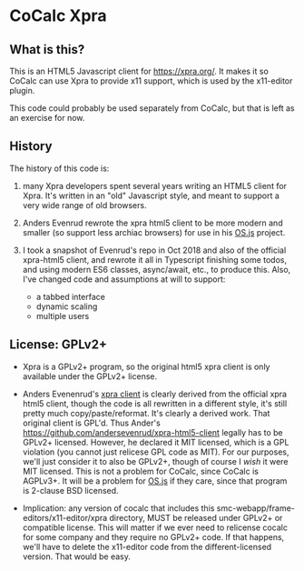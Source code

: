 # CoCalc Xpra

## What is this?

This is an HTML5 Javascript client for https://xpra.org/.
It makes it so CoCalc can use Xpra to provide x11 support,
which is used by the x11-editor plugin.

This code could probably be used separately from CoCalc, but that
is left as an exercise for now.

## History

The history of this code is:

1. many Xpra developers spent several years writing an HTML5 client for Xpra. It's written in an "old" Javascript style, and meant to support a very wide range of old browsers.

2. Anders Evenrud rewrote the xpra html5 client to be more modern and smaller (so support less archiac browsers) for use in his [OS.js](https://www.os-js.org/) project.

3. I took a snapshot of Evenrud's repo in Oct 2018 and also of the official xpra-html5 client, and rewrote it all in Typescript finishing some todos, and using modern ES6 classes, async/await, etc., to produce this. Also, I've changed code and assumptions at will to support:
   - a tabbed interface
   - dynamic scaling
   - multiple users

## License: GPLv2+

- Xpra is a GPLv2+ program, so the original html5 xpra client is only available under the GPLv2+ license.

- Anders Evenenrud's [xpra client](https://github.com/andersevenrud/xpra-html5-client) is clearly derived from the official xpra html5 client, though the code is all rewritten in a different style, it's still pretty much copy/paste/reformat. It's clearly a derived work. That original client is GPL'd. Thus Ander's https://github.com/andersevenrud/xpra-html5-client legally has to be GPLv2+ licensed. However, he declared it MIT licensed, which is a GPL violation (you cannot just relicese GPL code as MIT). For our purposes, we'll just consider it to also be GPLv2+, though of course I _wish_ it were MIT licensed. This is not a problem for CoCalc, since CoCalc is AGPLv3+. It will be a problem for [OS.js](https://www.os-js.org/) if they care, since that program is 2-clause BSD licensed.

- Implication: any version of cocalc that includes this smc-webapp/frame-editors/x11-editor/xpra directory, MUST be released under GPLv2+ or compatible license. This will matter if we ever need to relicense cocalc for some company and they require no GPLv2+ code. If that happens, we'll have to delete the x11-editor code from the different-licensed version. That would be easy.
